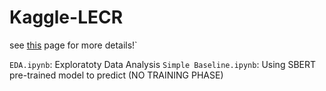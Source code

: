# Kaggle-LECR
see [this](https://www.kaggle.com/competitions/learning-equality-curriculum-recommendations) page for more details!`

`EDA.ipynb`: Exploratoty Data Analysis
`Simple Baseline.ipynb`: Using SBERT pre-trained model to predict (NO TRAINING PHASE)
